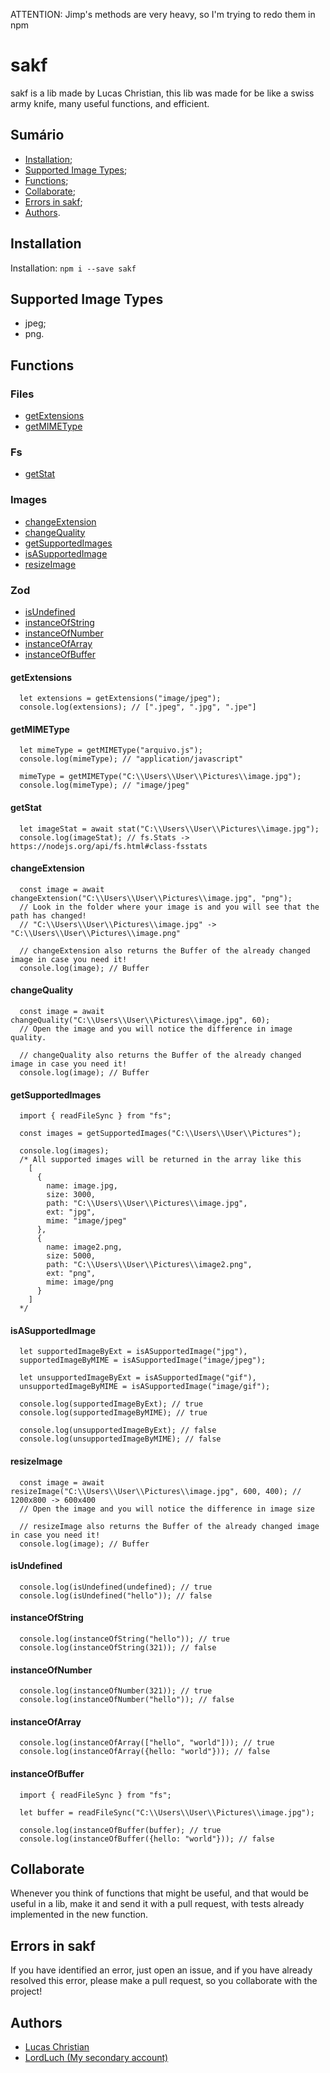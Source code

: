 ATTENTION: Jimp's methods are very heavy, so I'm trying to redo them in npm

# sakf

sakf is a lib made by Lucas Christian, this lib was made for
be like a swiss army knife, many useful functions, and efficient.

## Sumário
- [Installation](#installation);
- [Supported Image Types](#supported-image-types);
- [Functions](#functions);
- [Collaborate](#collaborate);
- [Errors in sakf](#errors-in-sakf);
- [Authors](#authors).


## Installation
Installation: `npm i --save sakf`

## Supported Image Types
- jpeg;
- png.

## Functions

### Files
- [getExtensions](#getextensions)
- [getMIMEType](#getmimetype)

### Fs
- [getStat](#getstat)

### Images
- [changeExtension](#changeextension)
- [changeQuality](#changequality)
- [getSupportedImages](#getsupportedimages)
- [isASupportedImage](#isasupportedimage)
- [resizeImage](#resizeimage)

### Zod
- [isUndefined](#isundefined)
- [instanceOfString](#instanceofstring)
- [instanceOfNumber](#instanceofnumber)
- [instanceOfArray](#instanceofarray)
- [instanceOfBuffer](#instanceofbuffer)

#### getExtensions
```JS
  let extensions = getExtensions("image/jpeg");
  console.log(extensions); // [".jpeg", ".jpg", ".jpe"]
```

#### getMIMEType
```JS
  let mimeType = getMIMEType("arquivo.js");
  console.log(mimeType); // "application/javascript"

  mimeType = getMIMEType("C:\\Users\\User\\Pictures\\image.jpg");
  console.log(mimeType); // "image/jpeg"
```

#### getStat
```JS
  let imageStat = await stat("C:\\Users\\User\\Pictures\\image.jpg");
  console.log(imageStat); // fs.Stats -> https://nodejs.org/api/fs.html#class-fsstats
```

#### changeExtension
```JS
  const image = await changeExtension("C:\\Users\\User\\Pictures\\image.jpg", "png"); 
  // Look in the folder where your image is and you will see that the path has changed! 
  // "C:\\Users\\User\\Pictures\\image.jpg" -> "C:\\Users\\User\\Pictures\\image.png"

  // changeExtension also returns the Buffer of the already changed image in case you need it!
  console.log(image); // Buffer
```

#### changeQuality
```JS 
  const image = await changeQuality("C:\\Users\\User\\Pictures\\image.jpg", 60); 
  // Open the image and you will notice the difference in image quality.

  // changeQuality also returns the Buffer of the already changed image in case you need it!
  console.log(image); // Buffer
```

#### getSupportedImages
```JS
  import { readFileSync } from "fs";

  const images = getSupportedImages("C:\\Users\\User\\Pictures");

  console.log(images); 
  /* All supported images will be returned in the array like this
    [
      {          
        name: image.jpg, 
        size: 3000, 
        path: "C:\\Users\\User\\Pictures\\image.jpg",
        ext: "jpg",
        mime: "image/jpeg"
      },
      {         
        name: image2.png,
        size: 5000,
        path: "C:\\Users\\User\\Pictures\\image2.png",
        ext: "png",
        mime: image/png
      }
    ]
  */
```

#### isASupportedImage
```JS
  let supportedImageByExt = isASupportedImage("jpg"),
  supportedImageByMIME = isASupportedImage("image/jpeg");

  let unsupportedImageByExt = isASupportedImage("gif"),
  unsupportedImageByMIME = isASupportedImage("image/gif");

  console.log(supportedImageByExt); // true
  console.log(supportedImageByMIME); // true

  console.log(unsupportedImageByExt); // false
  console.log(unsupportedImageByMIME); // false

```

#### resizeImage
```JS
  const image = await resizeImage("C:\\Users\\User\\Pictures\\image.jpg", 600, 400); // 1200x800 -> 600x400
  // Open the image and you will notice the difference in image size

  // resizeImage also returns the Buffer of the already changed image in case you need it!
  console.log(image); // Buffer
```

#### isUndefined
```JS
  console.log(isUndefined(undefined); // true
  console.log(isUndefined("hello")); // false
```

#### instanceOfString
```JS
  console.log(instanceOfString("hello")); // true
  console.log(instanceOfString(321)); // false
```

#### instanceOfNumber
```JS
  console.log(instanceOfNumber(321)); // true
  console.log(instanceOfNumber("hello")); // false
```

#### instanceOfArray
```JS
  console.log(instanceOfArray(["hello", "world"])); // true
  console.log(instanceOfArray({hello: "world"})); // false
```

#### instanceOfBuffer
```JS
  import { readFileSync } from "fs";

  let buffer = readFileSync("C:\\Users\\User\\Pictures\\image.jpg");

  console.log(instanceOfBuffer(buffer); // true
  console.log(instanceOfBuffer({hello: "world"})); // false
```

## Collaborate

Whenever you think of functions that might be useful, and that would be useful in a lib,
make it and send it with a pull request, with tests already implemented in the new function.

## Errors in sakf

If you have identified an error, just open an issue, and if you have already
resolved this error, please make a pull request, so you collaborate with
the project!

## Authors

- [Lucas Christian](https://github.com/Lucas-Christian)
- [LordLuch (My secondary account)](https://www.github.com/LordLuch)